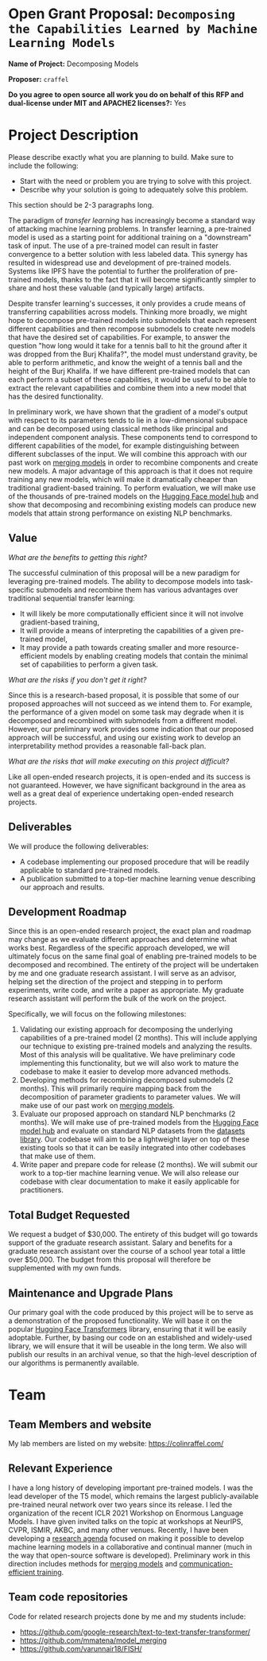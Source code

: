 # Open Grant Proposal: `Decomposing the Capabilities Learned by Machine Learning Models`

**Name of Project:** Decomposing Models

**Proposer:** `craffel`

**Do you agree to open source all work you do on behalf of this RFP and dual-license under MIT and APACHE2 licenses?:** Yes

# Project Description

Please describe exactly what you are planning to build. Make sure to include the following:
- Start with the need or problem you are trying to solve with this project.
- Describe why your solution is going to adequately solve this problem.

This section should be 2-3 paragraphs long.

The paradigm of *transfer learning* has increasingly become a standard way of attacking machine learning problems.
In transfer learning, a pre-trained model is used as a starting point for additional training on a "downstream" task of input.
The use of a pre-trained model can result in faster convergence to a better solution with less labeled data.
This synergy has resulted in widespread use and development of pre-trained models.
Systems like IPFS have the potential to further the proliferation of pre-trained models, thanks to the fact that it will become significantly simpler to share and host these valuable (and typically large) artifacts.

Despite transfer learning's successes, it only provides a crude means of transferring capabilities across models.
Thinking more broadly, we might hope to decompose pre-trained models into submodels that each represent different capabilities and then recompose submodels to create new models that have the desired set of capabilities.
For example, to answer the question "how long would it take for a tennis ball to hit the ground after it was dropped from the Burj Khalifa?", the model must understand gravity, be able to perform arithmetic, and know the weight of a tennis ball and the height of the Burj Khalifa.
If we have different pre-trained models that can each perform a subset of these capabilities, it would be useful to be able to extract the relevant capabilities and combine them into a new model that has the desired functionality.

In preliminary work, we have shown that the gradient of a model's output with respect to its parameters tends to lie in a low-dimensional subspace and can be decomposed using classical methods like principal and independent component analysis.
These components tend to correspond to different capabilities of the model, for example distinguishing between different subclasses of the input.
We will combine this approach with our past work on [merging models](https://arxiv.org/abs/2111.09832) in order to recombine components and create new models.
A major advantage of this approach is that it does not require training any new models, which will make it dramatically cheaper than traditional gradient-based training.
To perform evaluation, we will make use of the thousands of pre-trained models on the [Hugging Face model hub](https://huggingface.co/models) and show that decomposing and recombining existing models can produce new models that attain strong performance on existing NLP benchmarks.


## Value

*What are the benefits to getting this right?*

The successful culmination of this proposal will be a new paradigm for leveraging pre-trained models.
The ability to decompose models into task-specific submodels and recombine them has various advantages over traditional sequential transfer learning:
  - It will likely be more computationally efficient since it will not involve gradient-based training,
  - It will provide a means of interpreting the capabilities of a given pre-trained model,
  - It may provide a path towards creating smaller and more resource-efficient models by enabling creating models that contain the minimal set of capabilities to perform a given task.

*What are the risks if you don't get it right?*

Since this is a research-based proposal, it is possible that some of our proposed approaches will not succeed as we intend them to.
For example, the performance of a given model on some task may degrade when it is decomposed and recombined with submodels from a different model.
However, our preliminary work provides some indication that our proposed approach will be successful, and using our existing work to develop an interpretability method provides a reasonable fall-back plan.

*What are the risks that will make executing on this project difficult?*

Like all open-ended research projects, it is open-ended and its success is not guaranteed.
However, we have significant background in the area as well as a great deal of experience undertaking open-ended research projects.

## Deliverables

We will produce the following deliverables:
  - A codebase implementing our proposed procedure that will be readily applicable to standard pre-trained models.
  - A publication submitted to a top-tier machine learning venue describing our approach and results.

## Development Roadmap

Since this is an open-ended research project, the exact plan and roadmap may change as we evaluate different approaches and determine what works best.
Regardless of the specific approach developed, we will ultimately focus on the same final goal of enabling pre-trained models to be decomposed and recombined.
The entirety of the project will be undertaken by me and one graduate research assistant.
I will serve as an advisor, helping set the direction of the project and stepping in to perform experiments, write code, and write a paper as appropriate.
My graduate research assistant will perform the bulk of the work on the project.

Specifically, we will focus on the following milestones:
1. Validating our existing approach for decomposing the underlying capabilities of a pre-trained model (2 months).
This will include applying our technique to existing pre-trained models and analyzing the results.
Most of this analysis will be qualitative.
We have preliminary code implementing this functionality, but we will also work to mature the codebase to make it easier to develop more advanced methods.
1. Developing methods for recombining decomposed submodels (2 months).
This will primarily require mapping back from the decomposition of parameter gradients to parameter values.
We will make use of our past work on [merging models](https://arxiv.org/abs/2111.09832).
1. Evaluate our proposed approach on standard NLP benchmarks (2 months).
We will make use of pre-trained models from the [Hugging Face model hub](https://huggingface.co/models) and evaluate on standard NLP datasets from the [datasets library](https://github.com/huggingface/datasets).
Our codebase will aim to be a lightweight layer on top of these existing tools so that it can be easily integrated into other codebases that make use of them.
1. Write paper and prepare code for release (2 months).
We will submit our work to a top-tier machine learning venue.
We will also release our codebase with clear documentation to make it easily applicable for practitioners.

## Total Budget Requested

We request a budget of $30,000.
The entirety of this budget will go towards support of the graduate research assistant.
Salary and benefits for a graduate research assistant over the course of a school year total a little over $50,000.
The budget from this proposal will therefore be supplemented with my own funds.

## Maintenance and Upgrade Plans

Our primary goal with the code produced by this project will be to serve as a demonstration of the proposed functionality.
We will base it on the popular [Hugging Face Transformers](https://huggingface.co/docs/transformers/index) library, ensuring that it will be easily adoptable.
Further, by basing our code on an established and widely-used library, we will ensure that it will be useable in the long term.
We also will publish our results in an archival venue, so that the high-level description of our algorithms is permanently available.

# Team

## Team Members and website

My lab members are listed on my website: https://colinraffel.com/

## Relevant Experience

I have a long history of developing important pre-trained models.
I was the lead developer of the T5 model, which remains the largest publicly-available pre-trained neural network over two years since its release.
I led the organization of the recent ICLR 2021 Workshop on Enormous Language Models.
I have given invited talks on the topic at workshops at NeurIPS, CVPR, ISMIR, AKBC, and many other venues. 
Recently, I have been developing a [research agenda](https://colinraffel.com/blog/a-call-to-build-models-like-we-build-open-source-software.html) focused on making it possible to develop machine learning models in a collaborative and continual manner (much in the way that open-source software is developed).
Preliminary work in this direction includes methods for [merging models](https://arxiv.org/abs/2111.09832) and [communication-efficient training](https://arxiv.org/abs/2111.09839).

## Team code repositories

Code for related research projects done by me and my students include:
- https://github.com/google-research/text-to-text-transfer-transformer/
- https://github.com/mmatena/model_merging
- https://github.com/varunnair18/FISH/

